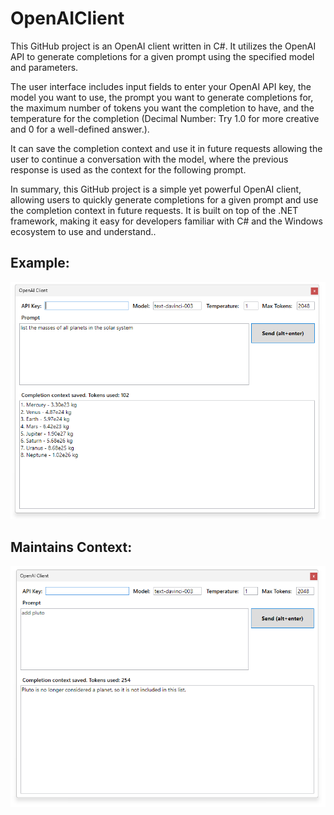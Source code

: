 # OpenAIClient
This GitHub project is an OpenAI client written in C#. It utilizes the OpenAI API to generate completions for a given prompt using the specified model and parameters.

The user interface includes input fields to enter your OpenAI API key, the model you want to use, the prompt you want to generate completions for, the maximum number of tokens you want the completion to have, and the temperature for the completion (Decimal Number: Try 1.0 for more creative and 0 for a well-defined answer.).  

It can save the completion context and use it in future requests allowing the user to continue a conversation with the model, where the previous response is used as the context for the following prompt.  

In summary, this GitHub project is a simple yet powerful OpenAI client, allowing users to quickly generate completions for a given prompt and use the completion context in future requests. It is built on top of the .NET framework, making it easy for developers familiar with C# and the Windows ecosystem to use and understand..  


## Example:
![Screenshot](/Screenshots/Screenshot.png "OpenAi Client Screenshot")

## Maintains Context:
![Screenshot](/Screenshots/Screenshot2.png "OpenAi Client Screenshot")
  
